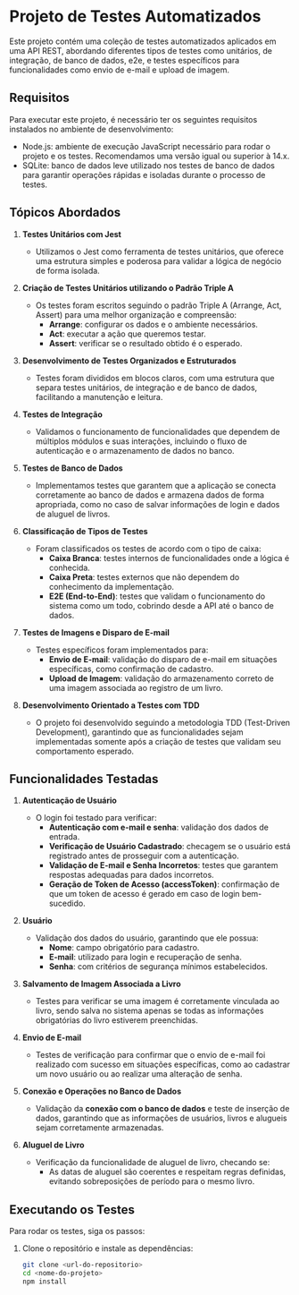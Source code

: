 # Projeto de Testes Automatizados

Este projeto contém uma coleção de testes automatizados aplicados em uma API REST, abordando diferentes tipos de testes como unitários, de integração, de banco de dados, e2e, e testes específicos para funcionalidades como envio de e-mail e upload de imagem.

## Requisitos
Para executar este projeto, é necessário ter os seguintes requisitos instalados no ambiente de desenvolvimento:

- Node.js: ambiente de execução JavaScript necessário para rodar o projeto e os testes. Recomendamos uma versão igual ou superior à 14.x.
- SQLite: banco de dados leve utilizado nos testes de banco de dados para garantir operações rápidas e isoladas durante o processo de testes.

## Tópicos Abordados

1. **Testes Unitários com Jest**
   - Utilizamos o Jest como ferramenta de testes unitários, que oferece uma estrutura simples e poderosa para validar a lógica de negócio de forma isolada.

2. **Criação de Testes Unitários utilizando o Padrão Triple A**
   - Os testes foram escritos seguindo o padrão Triple A (Arrange, Act, Assert) para uma melhor organização e compreensão:
     - **Arrange**: configurar os dados e o ambiente necessários.
     - **Act**: executar a ação que queremos testar.
     - **Assert**: verificar se o resultado obtido é o esperado.

3. **Desenvolvimento de Testes Organizados e Estruturados**
   - Testes foram divididos em blocos claros, com uma estrutura que separa testes unitários, de integração e de banco de dados, facilitando a manutenção e leitura.

4. **Testes de Integração**
   - Validamos o funcionamento de funcionalidades que dependem de múltiplos módulos e suas interações, incluindo o fluxo de autenticação e o armazenamento de dados no banco.

5. **Testes de Banco de Dados**
   - Implementamos testes que garantem que a aplicação se conecta corretamente ao banco de dados e armazena dados de forma apropriada, como no caso de salvar informações de login e dados de aluguel de livros.

6. **Classificação de Tipos de Testes**
   - Foram classificados os testes de acordo com o tipo de caixa:
     - **Caixa Branca**: testes internos de funcionalidades onde a lógica é conhecida.
     - **Caixa Preta**: testes externos que não dependem do conhecimento da implementação.
     - **E2E (End-to-End)**: testes que validam o funcionamento do sistema como um todo, cobrindo desde a API até o banco de dados.

7. **Testes de Imagens e Disparo de E-mail**
   - Testes específicos foram implementados para:
     - **Envio de E-mail**: validação do disparo de e-mail em situações específicas, como confirmação de cadastro.
     - **Upload de Imagem**: validação do armazenamento correto de uma imagem associada ao registro de um livro.

8. **Desenvolvimento Orientado a Testes com TDD**
   - O projeto foi desenvolvido seguindo a metodologia TDD (Test-Driven Development), garantindo que as funcionalidades sejam implementadas somente após a criação de testes que validam seu comportamento esperado.

## Funcionalidades Testadas

1. **Autenticação de Usuário**
   - O login foi testado para verificar:
     - **Autenticação com e-mail e senha**: validação dos dados de entrada.
     - **Verificação de Usuário Cadastrado**: checagem se o usuário está registrado antes de prosseguir com a autenticação.
     - **Validação de E-mail e Senha Incorretos**: testes que garantem respostas adequadas para dados incorretos.
     - **Geração de Token de Acesso (accessToken)**: confirmação de que um token de acesso é gerado em caso de login bem-sucedido.

2. **Usuário**
   - Validação dos dados do usuário, garantindo que ele possua:
     - **Nome**: campo obrigatório para cadastro.
     - **E-mail**: utilizado para login e recuperação de senha.
     - **Senha**: com critérios de segurança mínimos estabelecidos.

3. **Salvamento de Imagem Associada a Livro**
   - Testes para verificar se uma imagem é corretamente vinculada ao livro, sendo salva no sistema apenas se todas as informações obrigatórias do livro estiverem preenchidas.

4. **Envio de E-mail**
   - Testes de verificação para confirmar que o envio de e-mail foi realizado com sucesso em situações específicas, como ao cadastrar um novo usuário ou ao realizar uma alteração de senha.

5. **Conexão e Operações no Banco de Dados**
   - Validação da **conexão com o banco de dados** e teste de inserção de dados, garantindo que as informações de usuários, livros e alugueis sejam corretamente armazenadas.

6. **Aluguel de Livro**
   - Verificação da funcionalidade de aluguel de livro, checando se:
     - As datas de aluguel são coerentes e respeitam regras definidas, evitando sobreposições de período para o mesmo livro.

## Executando os Testes

Para rodar os testes, siga os passos:

1. Clone o repositório e instale as dependências:
   ```bash
   git clone <url-do-repositorio>
   cd <nome-do-projeto>
   npm install
